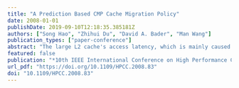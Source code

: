 ```yaml
---
title: "A Prediction Based CMP Cache Migration Policy"
date: 2008-01-01
publishDate: 2019-09-10T12:18:35.385181Z
authors: ["Song Hao", "Zhihui Du", "David A. Bader", "Man Wang"]
publication_types: ["paper-conference"]
abstract: "The large L2 cache's access latency, which is mainly caused by wire delay, is a critical problem to improve the performance of CMP (Chip Multi-Processor) in NUCA (Non-Uniform Cache Architecture). A CMP L2 cache accessing performance model is provided first to analyze and evaluate the L2 access efficiency in this paper. The total L2 cache access latency problem is formalized as an optimal problem and the lower bound of L2 cache access latency is given based on this model. A novel PBM (Prediction based L2 cache data Migration) algorithm, which employs the sequential prediction technology to identify the data to be accessed in the near future, is designed to migrate the data to be accessed toward their users in early and this method can enable the cores to perform their accesses to the L2 cache in close banks. The analysis results show that this active data migration algorithm can take advantage of the principle of locality to reduce the data access latency much more than the traditional lazy data migration policy. To evaluate the theoretic analysis results, the HMTT toolkit is used to capture the complete memory trace of the SPEC 2000 benchmark running on an SMP computer. The memory trace shows that our prediction technology can work well and at the same time, an L2 cache access simulator is developed to deal with the memory trace data. The simulation experiments show that both the shorter block transfer distance and the lower average access latency can be achieved in the PBM policy. The average block transfer distance can be reduced by up to 16.9%, and the average L2 access latency can be reduced by up to 8.4%."
featured: false
publication: "*10th IEEE International Conference on High Performance Computing and Communications, HPCC 2008, 25-27 Sept. 2008, Dalian, China*"
url_pdf: "https://doi.org/10.1109/HPCC.2008.83"
doi: "10.1109/HPCC.2008.83"
---
```


